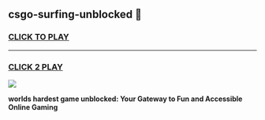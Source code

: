 
## csgo-surfing-unblocked 👋
<h3>
<a href="https://premium.freeplayer.one?title=csgo-surfing-unblocked&ref=14F">CLICK TO PLAY</a></h3>
<hr>

<h3>
<a href="https://premium.freeplayer.one?title=csgo-surfing-unblocked&ref=14F">CLICK 2 PLAY</a>
  
</h3>

<a href="https://premium.freeplayer.one?title=csgo-surfing-unblocked&ref=12F/"><img src="https://clearcache.store/games.png"></a>


**worlds hardest game unblocked: Your Gateway to Fun and Accessible Online Gaming**
